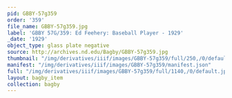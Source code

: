 ```yaml
---
pid: GBBY-57g359
order: '359'
file_name: GBBY-57g359.jpg
label: 'GBBY 57G/359: Ed Feehery: Baseball Player - 1929'
_date: '1929'
object_type: glass plate negative
source: http://archives.nd.edu/Bagby/GBBY-57g359.jpg
thumbnail: "/img/derivatives/iiif/images/GBBY-57g359/full/250,/0/default.jpg"
manifest: "/img/derivatives/iiif/images/GBBY-57g359/manifest.json"
full: "/img/derivatives/iiif/images/GBBY-57g359/full/1140,/0/default.jpg"
layout: bagby_item
collection: bagby
---
```

